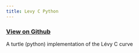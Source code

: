 ```yaml
---
title: Levy C Python
---
```


### [View on Github](https://github.com/Surferlul/Levy_C)

A turtle (python) implementation of the Lévy C curve


